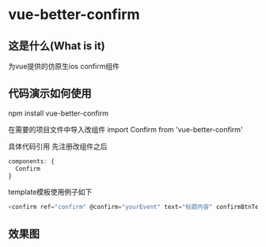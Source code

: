 # vue-better-confirm

## 这是什么(What is it)
为vue提供的仿原生ios confirm组件

## 代码演示如何使用

npm install vue-better-confirm

在需要的项目文件中导入改组件 import Confirm from 'vue-better-confirm'

具体代码引用
先注册改组件之后
```javascript
components: {
  Confirm
}
```
template模板使用例子如下
```javascript
<confirm ref="confirm" @confirm="yourEvent" text="标题内容" confirmBtnText="确定" cancelBtnText="取消"></confirm>
```

## 效果图













